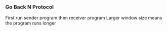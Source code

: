 ### Go Back N Protocol
First run sender program then receiver program
Larger window size means the program runs longer
